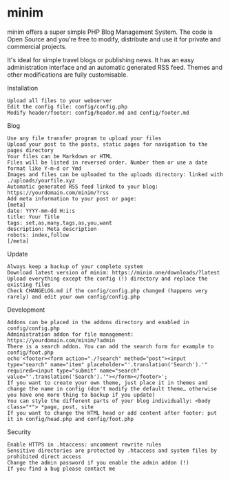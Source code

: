 # minim

minim offers a super simple PHP Blog Management System. The code is Open Source and you're free to modify, distribute and use it for private and commercial projects.

It's ideal for simple travel blogs or publishing news. It has an easy administration interface and an automatic generated RSS feed. Themes and other modifications are fully customisable.

Installation

    Upload all files to your webserver
    Edit the config file: config/config.php
    Modify header/footer: config/header.md and config/footer.md


Blog

    Use any file transfer program to upload your files
    Upload your post to the posts, static pages for navigation to the pages directory
    Your files can be Markdown or HTML
    Files will be listed in reversed order. Number them or use a date format like Y-m-d or Ymd
    Images and files can be uploaded to the uploads directory: linked with ./uploads/yourfile.xyz
    Automatic generated RSS feed linked to your blog: https://yourdomain.com/minim/?rss
    Add meta information to your post or page:
    [meta]
    date: YYYY-mm-dd H:i:s
    title: Your Title
    tags: set,as,many,tags,as,you,want
    description: Meta description
    robots: index,follow
    [/meta]


Update

    Always keep a backup of your complete system
    Download latest version of minim: https://minim.one/downloads/?latest
    Upload everything except the config (!) directory and replace the existing files
    Check CHANGELOG.md if the config/config.php changed (happens very rarely) and edit your own config/config.php


Development

    Addons can be placed in the addons directory and enabled in config/config.php
    Administration addon for file management: https://yourdomain.com/minim/?admin
    There is a search addon. You can add the search form for example to config/foot.php
    echo'<footer><form action="./?search" method="post"><input type="search" name="item" placeholder="'.translation('Search').'" required><input type="submit" name="search" value="'.translation('Search').'"></form></footer>';
    If you want to create your own theme, just place it in themes and change the name in config (don't modify the default theme… otherwise you have one more thing to backup if you update)
    You can style the different parts of your blog individually: <body class="*"> *page, post, site
    If you want to change the HTML head or add content after footer: put it in config/head.php and config/foot.php


Security

    Enable HTTPS in .htaccess: uncomment rewrite rules
    Sensitive directories are protected by .htaccess and system files by prohibited direct access
    Change the admin password if you enable the admin addon (!)
    If you find a bug please contact me
